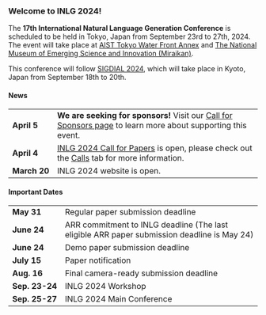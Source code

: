 ### Welcome to INLG 2024!

The **17th International Natural Language Generation Conference** is scheduled to be held in Tokyo, Japan from September 23rd to 27th, 2024.
The event will take place at [AIST Tokyo Water Front Annex](https://www.aist.go.jp/aist_e/guidemap/waterfront/watefront_map.html) and [The National Museum of Emerging Science and Innovation (Miraikan)](https://www.miraikan.jst.go.jp/en/).

This conference will follow [SIGDIAL 2024](https://2024.sigdial.org), which will take place in Kyoto, Japan from September 18th to 20th.

#### News

<table>
  <tbody>
    <tr>
      <td style="white-space: nowrap;"><b>April 5</b></td>
      <td><b>We are seeking for sponsors!</b> Visit our <a href="/calls.html#sponsors">Call for Sponsors page</a> to learn more about supporting this event.</td>
    </tr>
    <tr>
      <td style="white-space: nowrap;"><b>April 4</b></td>
      <td><a href="/calls.html#cfp">INLG 2024 Call for Papers</a> is open, please check out the <a href="/calls.html">Calls</a> tab for more information.</td>
    </tr>
    <tr>
      <td style="white-space: nowrap;"><b>March 20</b></td>
      <td>INLG 2024 website is open.</td>
    </tr>
  </tbody>
</table>

#### Important Dates

<table>
  <tbody>
    <tr>
      <td style="white-space: nowrap;"><b>May 31</b></td>
      <td>Regular paper submission deadline</td>
    </tr>
    <tr>
      <td style="white-space: nowrap;"><b>June 24</b></td>
      <td>ARR commitment to INLG deadline (The last eligible ARR paper submission deadline is May 24)</td>
    </tr>
    <tr>
      <td style="white-space: nowrap;"><b>June 24</b></td>
      <td>Demo paper submission deadline</td>
    </tr>
    <tr>
      <td style="white-space: nowrap;"><b>July 15</b></td>
      <td>Paper notification</td>
    </tr>
    <tr>
      <td style="white-space: nowrap;"><b>Aug. 16</b></td>
      <td>Final camera-ready submission deadline</td>
    </tr>
    <tr>
      <td style="white-space: nowrap;"><b>Sep. 23-24</b></td>
      <td>INLG 2024 Workshop</td>
    </tr>
    <tr>
      <td style="white-space: nowrap;"><b>Sep. 25-27</b></td>
      <td>INLG 2024 Main Conference</td>
    </tr>
  </tbody>
</table>

